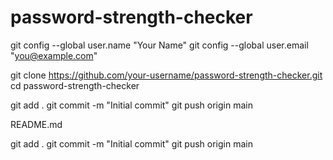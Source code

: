 # password-strength-checker
git config --global user.name "Your Name"
git config --global user.email "you@example.com"

git clone https://github.com/your-username/password-strength-checker.git
cd password-strength-checker

git add .
git commit -m "Initial commit"
git push origin main

README.md

git add .
git commit -m "Initial commit"
git push origin main

